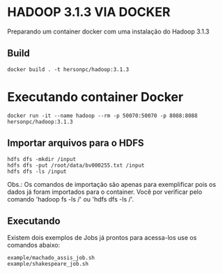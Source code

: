 # HADOOP 3.1.3 VIA DOCKER

Preparando um container docker com uma instalação do Hadoop 3.1.3

## Build

```
docker build . -t hersonpc/hadoop:3.1.3
```

# Executando container Docker

```
docker run -it --name hadoop --rm -p 50070:50070 -p 8088:8088 hersonpc/hadoop:3.1.3
```

## Importar arquivos para o HDFS

```
hdfs dfs -mkdir /input
hdfs dfs -put /root/data/bv000255.txt /input
hdfs dfs -ls /input
```

Obs.: Os comandos de importação são apenas para exemplificar pois os dados já foram importados para o container. Você por verificar pelo comando 'hadoop fs -ls /' ou 'hdfs dfs -ls /'.

## Executando 

Existem dois exemplos de Jobs já prontos para acessa-los use os comandos abaixo:

```
example/machado_assis_job.sh
example/shakespeare_job.sh
```